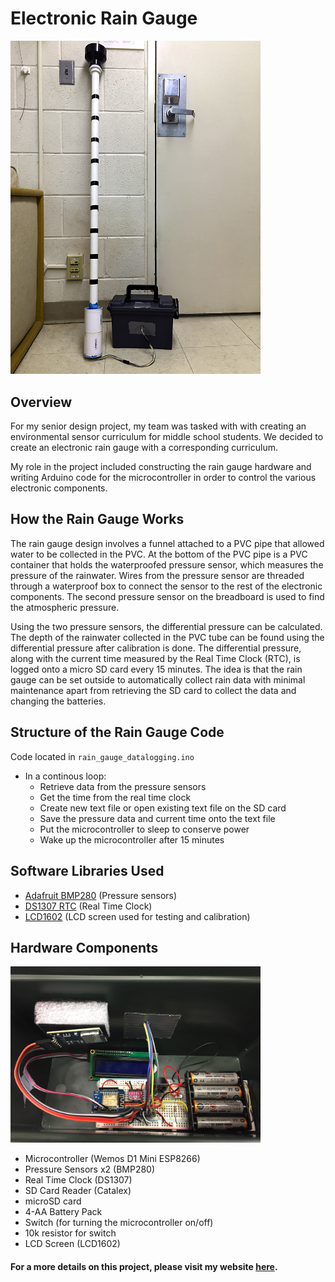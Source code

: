 # Electronic Rain Gauge

<img src = "https://github.com/stephaniekyyip/electronicRainGauge/blob/master/rainGauge.jpg?raw=true" alt = "rain gauge" width= 400px></img>

## Overview
For my senior design project, my team was tasked with with creating an environmental sensor curriculum for middle school students. We decided to create an electronic rain gauge with a corresponding curriculum.

My role in the project included constructing the rain gauge hardware and writing Arduino code for the microcontroller in order to control the various electronic components. 

## How the Rain Gauge Works
The rain gauge design involves a funnel attached to a PVC pipe that allowed water to be collected in the PVC. At the bottom of the PVC pipe is a PVC container that holds the waterproofed pressure sensor, which measures the pressure of the rainwater. Wires from the pressure sensor are threaded through a waterproof box to connect the sensor to the rest of the electronic components. The second pressure sensor on the breadboard is used to find the atmospheric pressure. 

Using the two pressure sensors, the differential pressure can be calculated. The depth of the rainwater collected in the PVC tube can be found using the differential pressure after calibration is done. The differential pressure, along with the current time measured by the Real Time Clock (RTC), is logged onto a micro SD card every 15 minutes. The idea is that the rain gauge can be set outside to automatically collect rain data with minimal maintenance apart from retrieving the SD card to collect the data and changing the batteries. 

## Structure of the Rain Gauge Code
Code located in `rain_gauge_datalogging.ino`
- In a continous loop:
  - Retrieve data from the pressure sensors
  - Get the time from the real time clock
  - Create new text file or open existing text file on the SD card
  - Save the pressure data and current time onto the text file
  - Put the microcontroller to sleep to conserve power
  - Wake up the microcontroller after 15 minutes
 
 ## Software Libraries Used
 - [Adafruit BMP280](https://github.com/adafruit/Adafruit_BMP280_Library) (Pressure sensors)
 - [DS1307 RTC](https://github.com/PaulStoffregen/DS1307RTC) (Real Time Clock)
 - [LCD1602](https://www.dfrobot.com/wiki/index.php/I2C/TWI_LCD1602_Module_(SKU:_DFR0063)) (LCD screen used for testing and calibration)
 
 ## Hardware Components
 
 <img src = "https://github.com/stephaniekyyip/electronicRainGauge/blob/master/rainGaugeElectronics.jpg?raw=true" alt = "rain gauge electronics" width = 400px></img>
 
 - Microcontroller (Wemos D1 Mini ESP8266)
 - Pressure Sensors x2 (BMP280)
 - Real Time Clock (DS1307)
 - SD Card Reader (Catalex)
 - microSD card
 - 4-AA Battery Pack
 - Switch (for turning the microcontroller on/off)
 - 10k resistor for switch
 - LCD Screen (LCD1602)
 
#### For a more details on this project, please visit my website [here](https://stephaniekyyip.github.io/projects/rainGauge).
